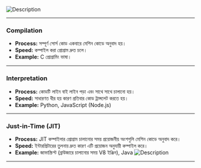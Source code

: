 <img src="https://i.ibb.co/YBkLcNV/Compilation-vs-Interpreter.png" alt="Description" >

---

### Compilation

- **Process:** সম্পূর্ণ সোর্স কোড একবারে মেশিন কোডে অনুবাদ হয়।
- **Speed:** কম্পাইল করা প্রোগ্রাম দ্রুত চলে।
- **Example:** C প্রোগ্রামিং ভাষা।

---

### Interpretation
- **Process:** কোডটি লাইন বাই লাইন পড়া এবং সাথে সাথে চালানো হয়।
- **Speed:** সাধারণত ধীর হয় কারণ প্রতিবার কোড ট্রান্সলেট করতে হয়।
- **Example:** Python, JavaScript (Node.js)


---

### Just-in-Time (JIT)
- **Process:** JIT কম্পাইলার প্রোগ্রাম চালানোর সময় প্রয়োজনীয় অংশগুলি মেশিন কোডে অনুবাদ করে।
- **Speed:** ইন্টারপ্রিটারের তুলনায় দ্রুত কারণ এটি প্রয়োজন অনুযায়ী কম্পাইল করে।
- **Example:** জাভাস্ক্রিপ্ট (ব্রাউজারে চালানোর সময় V8 ইঞ্জিন), Java 
   <img src="https://i.ibb.co/FV1GS2m/JIT-Just-In-time-compilation.png" alt="Description">
   

---


